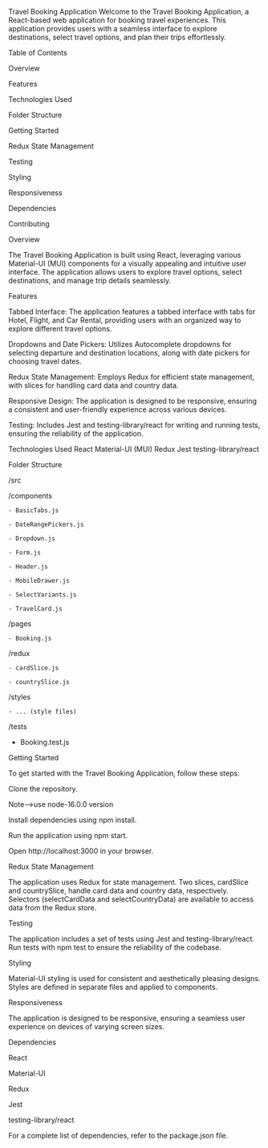 Travel Booking Application
Welcome to the Travel Booking Application, a React-based web application for booking travel experiences. 
This application provides users with a seamless interface to explore destinations, select travel options, and plan their trips effortlessly.

Table of Contents

Overview

Features

Technologies Used

Folder Structure

Getting Started

Redux State Management

Testing

Styling

Responsiveness

Dependencies

Contributing


Overview

The Travel Booking Application is built using React, leveraging various Material-UI (MUI) components for a visually 
appealing and intuitive user interface. The application allows users to explore travel options, select destinations, and manage trip details seamlessly.

Features

Tabbed Interface: The application features a tabbed interface with tabs for Hotel, Flight, and Car Rental,
 providing users with an organized way to explore different travel options.

Dropdowns and Date Pickers: Utilizes Autocomplete dropdowns for selecting departure and destination locations,
 along with date pickers for choosing travel dates.

Redux State Management: Employs Redux for efficient state management, with slices for handling card data and country data.

Responsive Design: The application is designed to be responsive, ensuring a consistent and user-friendly experience across various devices.

Testing: Includes Jest and testing-library/react for writing and running tests, ensuring the reliability of the application.

Technologies Used
React
Material-UI (MUI)
Redux
Jest
testing-library/react

Folder Structure

/src

  /components

    - BasicTabs.js

    - DateRangePickers.js

    - Dropdown.js

    - Form.js

    - Header.js

    - MobileDrawer.js

    - SelectVariants.js

    - TravelCard.js

  /pages

    - Booking.js

  /redux

    - cardSlice.js

    - countrySlice.js

  /styles

    - ... (style files)

/tests

  - Booking.test.js

Getting Started

To get started with the Travel Booking Application, follow these steps:

Clone the repository.

Note-->use node-16.0.0 version 

Install dependencies using npm install.

Run the application using npm start.

Open http://localhost:3000 in your browser.

Redux State Management

The application uses Redux for state management. Two slices, cardSlice and countrySlice, handle card data and country data, respectively. Selectors (selectCardData and selectCountryData) are available to access data from the Redux store.

Testing

The application includes a set of tests using Jest and testing-library/react. Run tests with npm test to ensure the reliability of the codebase.

Styling

Material-UI styling is used for consistent and aesthetically pleasing designs. Styles are defined in separate files and applied to components.

Responsiveness

The application is designed to be responsive, ensuring a seamless user experience on devices of varying screen sizes.

Dependencies

React

Material-UI

Redux

Jest

testing-library/react

For a complete list of dependencies, refer to the package.json file.
